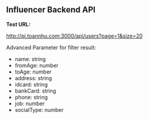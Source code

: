 ## Influencer Backend API

**Test URL:**

http://pi.toannhu.com:3000/api/users?page=1&size=20

Advanced Parameter for filter result:
+ name: string
+ fromAge: number
+ toAge: number
+ address: string
+ idcard: string
+ bankCard: string
+ phone: string
+ job: number
+ socialType: number